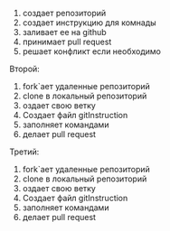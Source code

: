 1. создает репозиторий
2. создает инструкцию для комнады
3. заливает ее на github
4. принимает pull request
5. решает конфликт если необходимо

Второй:
1. fork`ает удаленные репозиторий
2. clone в локальный репозиторий
3. оздает свою ветку
4. Создает файл gitInstruction
5. заполняет командами
6. делает pull request

Третий:
1. fork`ает удаленные репозиторий
2. clone в локальный репозиторий
3. оздает свою ветку
4. Создает файл gitInstruction
5. заполняет командами
6. делает pull request